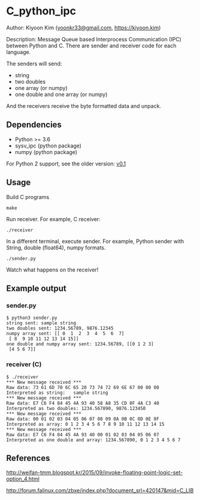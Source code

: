 # C_python_ipc

Author: Kiyoon Kim (yoonkr33@gmail.com, https://kiyoon.kim)  

Description: Message Queue based Interprocess Communication (IPC) between Python and C. There are sender and receiver code for each language.  

The senders will send:  
- string
- two doubles
- one array (or numpy)
- one double and one array (or numpy)

And the receivers receive the byte formatted data and unpack.


## Dependencies

- Python >= 3.6
- sysv_ipc (python package)
- numpy (python package)

For Python 2 support, see the older version: [v0.1](https://github.com/kiyoon/C_python_ipc/tree/v0.1)

## Usage

Build C programs

`make`

Run receiver. For example, C receiver:

`./receiver`

In a different terminal, execute sender. For example, Python sender with String, double (float64), numpy formats.

`./sender.py`

Watch what happens on the receiver!

## Example output
### sender.py
```
$ python3 sender.py
string sent: sample string
two doubles sent: 1234.56789, 9876.12345
numpy array sent: [[ 0  1  2  3  4  5  6  7]
 [ 8  9 10 11 12 13 14 15]]
one double and numpy array sent: 1234.56789, [[0 1 2 3]
 [4 5 6 7]]
```

### receiver (C)
```
$ ./receiver
*** New message received ***
Raw data: 73 61 6D 70 6C 65 20 73 74 72 69 6E 67 00 00 00
Interpreted as string:   sample string
*** New message received ***
Raw data: E7 C6 F4 84 45 4A 93 40 58 A8 35 CD 0F 4A C3 40
Interpreted as two doubles: 1234.567890, 9876.123450
*** New message received ***
Raw data: 00 01 02 03 04 05 06 07 08 09 0A 0B 0C 0D 0E 0F
Interpreted as array: 0 1 2 3 4 5 6 7 8 9 10 11 12 13 14 15
*** New message received ***
Raw data: E7 C6 F4 84 45 4A 93 40 00 01 02 03 04 05 06 07
Interpreted as one double and array: 1234.567890, 0 1 2 3 4 5 6 7

```

## References

http://weifan-tmm.blogspot.kr/2015/09/invoke-floating-point-logic-set-option_4.html  

http://forum.falinux.com/zbxe/index.php?document_srl=420147&mid=C_LIB
